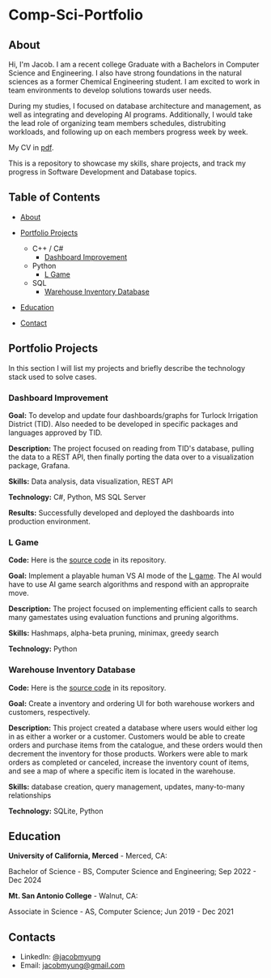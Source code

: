 # Comp-Sci-Portfolio
## About
Hi, I'm Jacob. I am a recent college Graduate with a Bachelors in Computer Science and Engineering. I also have strong foundations in the natural sciences as a former Chemical Engineering student. I am excited to work in team environments to develop solutions towards user needs.

During my studies, I focused on database architecture and management, as well as integrating and developing AI programs. Additionally, I would take the lead role of organizing team members schedules, distrubiting workloads, and following up on each members progress week by week.

My CV in [pdf]().

This is a repository to showcase my skills, share projects, and track my progress in Software Development and Database topics.

## Table of Contents
- [About](https://github.com/jacobmyung/Comp-Sci-Portfolio/blob/main/README.md#about)
- [Portfolio Projects](https://github.com/jacobmyung/Comp-Sci-Portfolio/blob/main/README.md#Portfolio-Projects)
  - C++ / C#
    - [Dashboard Improvement](https://github.com/jacobmyung/Comp-Sci-Portfolio/blob/main/README.md#Dashboard-Improvement)
  - Python
    - [L Game](https://github.com/jacobmyung/Comp-Sci-Portfolio/blob/main/README.md#L-game)
  - SQL
    - [Warehouse Inventory Database](https://github.com/jacobmyung/Comp-Sci-Portfolio/blob/main/README.md#Warehouse-Inventory-Database)
 
- [Education](https://github.com/jacobmyung/Comp-Sci-Portfolio/blob/main/README.md#education)
- [Contact](https://github.com/jacobmyung/Comp-Sci-Portfolio/blob/main/README.md#contacts)
## Portfolio Projects
In this section I will list my projects and briefly describe the technology stack used to solve cases.

### Dashboard Improvement
**Goal:** To develop and update four dashboards/graphs for Turlock Irrigation District (TID). Also needed to be developed in specific packages and languages approved by TID.

**Description:** The project focused on reading from TID's database, pulling the data to a REST API, then finally porting the data over to a visualization package, Grafana.

**Skills:** Data analysis, data visualization, REST API

**Technology:** C#, Python, MS SQL Server

**Results:** Successfully developed and deployed the dashboards into production environment.

### L Game
**Code:** Here is the [source code](https://github.com/jacobmyung/L-game/blob/main/L-game.py) in its repository.

**Goal:** Implement a playable human VS AI mode of the [L game](https://en.wikipedia.org/wiki/L_game). The AI would have to use AI game search algorithms and respond with an appropraite move.

**Description:** The project focused on implementing efficient calls to search many gamestates using evaluation functions and pruning algorithms.

**Skills:** Hashmaps, alpha-beta pruning, minimax, greedy search

**Technology:** Python

### Warehouse Inventory Database
**Code:** Here is the [source code](https://github.com/jacobmyung/CSE-111-Databases-Project/blob/main/project.py) in its repository.

**Goal:** Create a inventory and ordering UI for both warehouse workers and customers, respectively.

**Description:** This project created a database where users would either log in as either a worker or a customer. Customers would be able to create orders and purchase items from the catalogue, and these orders would then decrement the inventory for those products. Workers were able to mark orders as completed or canceled, increase the inventory count of items, and see a map of where a specific item is located in the warehouse.

**Skills:** database creation, query management, updates, many-to-many relationships

**Technology:** SQLite, Python

## Education
**University of California, Merced** - Merced, CA:

Bachelor of Science - BS, Computer Science and Engineering;
Sep 2022 - Dec 2024

**Mt. San Antonio College** - Walnut, CA:

Associate in Science - AS, Computer Science;
Jun 2019 - Dec 2021

## Contacts
- LinkedIn: [@jacobmyung](https://www.linkedin.com/in/jacob-myung/)
- Email: jacobmyung@gmail.com
